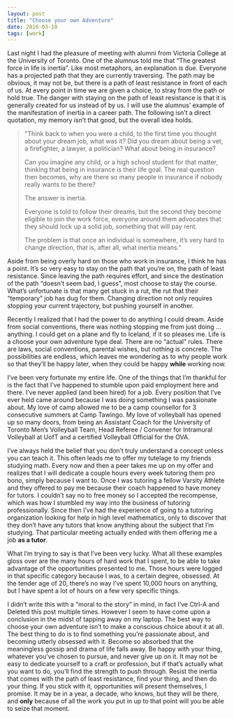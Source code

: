```yaml
---
layout: post
title: "Choose your own Adventure"
date: 2016-03-10
tags: [work]
---
```


Last night I had the pleasure of meeting with alumni from Victoria College at the University of Toronto. One of the alumnus told me that “The greatest force in life is inertia”. Like most metaphors, an explanation is due. Everyone has a projected path that they are currently traversing. The path may be obvious, it may not be, but there is a path of least resistance in front of each of us. At every point in time we are given a choice, to stray from the path or hold true. The danger with staying on the path of least resistance is that it is generally created for us instead of by us. I will use the alumnus’ example of the manifestation of inertia in a career path. The following isn’t a direct quotation, my memory isn’t that good, but the overall idea holds.

>"Think back to when you were a child, to the first time you thought about your dream job, what was it? Did you dream about being a vet, a firefighter, a lawyer, a politician? What about being in insurance?
>
>Can you imagine any child, or a high school student for that matter, thinking that being in insurance is their life goal. The real question then becomes, why are there so many people in insurance if nobody really wants to be there?
>
>The answer is inertia.
>
>Everyone is told to follow their dreams, but the second they become eligible to join the work force, everyone around them advocates that they should lock up a solid job, something that will pay rent.
>
>The problem is that once an individual is somewhere, it’s very hard to change direction, that is, after all, what inertia means."

Aside from being overly hard on those who work in insurance, I think he has a point. It’s so very easy to stay on the path that you’re on, the path of least resistance. Since leaving the path requires effort, and since the destination of the path “doesn’t seem bad, I guess”, most choose to stay the course. What’s unfortunate is that many get stuck in a rut, the rut that their “temporary” job has dug for them. Changing direction not only requires stopping your current trajectory, but pushing yourself in another.

Recently I realized that I had the power to do anything I could dream. Aside from social conventions, there was nothing stopping me from just doing … anything. I could get on a plane and fly to Iceland, if it so pleases me. Life is a choose your own adventure type deal. There are no “actual” rules. There are laws, social conventions, parental wishes, but nothing is concrete. The possibilities are endless, which leaves me wondering as to why people work so that they’ll be happy later, when they could be happy **while** working now.

I’ve been very fortunate my entire life. One of the things that I’m thankful for is the fact that I’ve happened to stumble upon paid employment here and there. I’ve never applied (and been hired) for a job. Every position that I’ve ever held came around because I was doing something I was passionate about. My love of camp allowed me to be a camp counsellor for 3 consecutive summers at Camp Tawingo. My love of volleyball has opened up so many doors, from being an Assistant Coach for the University of Toronto Men’s Volleyball Team, Head Referee / Convener for Intramural Volleyball at UofT and a certified Volleyball Official for the OVA.

I’ve always held the belief that you don’t truly understand a concept unless you can teach it. This often leads me to offer my tutelage to my friends studying math. Every now and then a peer takes me up on my offer and realizes that I will dedicate a couple hours every week tutoring them pro bono, simply because I want to. Once I was tutoring a fellow Varsity Athlete and they offered to pay me because their coach happened to have money for tutors. I couldn’t say no to free money so I accepted the recompense, which was how I stumbled my way into the business of tutoring professionally. Since then I’ve had the experience of going to a tutoring organization looking for help in high level mathematics, only to discover that they don’t have any tutors that know anything about the subject that I’m studying. That particular meeting actually ended with them offering me a job **as a tutor**.

What I’m trying to say is that I’ve been very lucky. What all these examples gloss over are the many hours of hard work that I spent, to be able to take advantage of the opportunities presented to me. Those hours were logged in that specific category because I was, to a certain degree, obsessed. At the tender age of 20, there’s no way I’ve spent 10,000 hours on anything, but I have spent a lot of hours on a few very specific things.

I didn’t write this with a “moral to the story” in mind, in fact I’ve Ctrl-A and Deleted this post multiple times. However I seem to have come upon a conclusion in the midst of tapping away on my laptop. The best way to choose your own adventure isn’t to make a conscious choice about it at all. The best thing to do is to find something you’re passionate about, and becoming utterly obsessed with it. Become so absorbed that the meaningless gossip and drama of life falls away. Be happy with your thing, whatever you’ve chosen to pursue, and never give up on it. It may not be easy to dedicate yourself to a craft or profession, but if that’s actually what you want to do, you’ll find the strength to push through. Resist the inertia that comes with the path of least resistance, find your thing, and then do your thing. If you stick with it, opportunities will present themselves, I promise. It may be in a year, a decade, who knows, but they will be there, and **only** because of all the work you put in up to that point will you be able to seize that moment.
